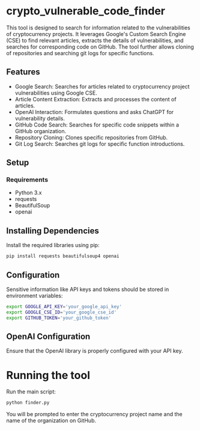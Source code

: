 # crypto_vulnerable_code_finder

This tool is designed to search for information related to the vulnerabilities of cryptocurrency projects. It leverages Google's Custom Search Engine (CSE) to find relevant articles, extracts the details of vulnerabilities, and searches for corresponding code on GitHub. The tool further allows cloning of repositories and searching git logs for specific functions.

## Features

- Google Search: Searches for articles related to cryptocurrency project vulnerabilities using Google CSE.
- Article Content Extraction: Extracts and processes the content of articles.
- OpenAI Interaction: Formulates questions and asks ChatGPT for vulnerability details.
- GitHub Code Search: Searches for specific code snippets within a GitHub organization.
- Repository Cloning: Clones specific repositories from GitHub.
- Git Log Search: Searches git logs for specific function introductions.

## Setup
### Requirements
- Python 3.x
- requests
- BeautifulSoup
- openai

## Installing Dependencies
Install the required libraries using pip:
```bash
pip install requests beautifulsoup4 openai
```

## Configuration
Sensitive information like API keys and tokens should be stored in environment variables:
```bash
export GOOGLE_API_KEY='your_google_api_key'
export GOOGLE_CSE_ID='your_google_cse_id'
export GITHUB_TOKEN='your_github_token'
```

## OpenAI Configuration
Ensure that the OpenAI library is properly configured with your API key.

# Running the tool
Run the main script:
```bash
python finder.py
```
You will be prompted to enter the cryptocurrency project name and the name of the organization on GitHub.
